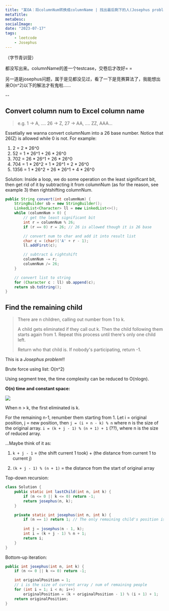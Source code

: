 ```yaml
---
title: "某OA：将columnNum转换成columnName | 找出最后剩下的人(Josephus problem)"
metaTitle:
metaDesc:
socialImage: 
date: "2023-07-17"
tags:
    - leetcode
    - Josephus
---
```


（字节青训营）

都没写出来。columnName的差一个testcase，交卷后才改好= =

另一道是josephus问题，属于是见都没见过，看了一下是竞赛算法了，我能想出来O(n^2)以下的解法才有鬼啦……

--


## Convert column num to Excel column name 
> e.g. 1 -> A, .... 26 -> Z, 27 -> AA, .... ZZ, AAA...

Essetially we wanna convert columnNum into a 26 base number. Notice that 26(Z) is allowed while 0 is not. For example:
1. 2 = 2 * 26^0
2. 52 = 1 * 26^1 + 26 * 26^0
3. 702 = 26 * 26^1 + 26 * 26^0
4. 704 = 1 * 26^2 + 1 * 26^1 + 2 * 26^0
5. 1356 = 1 * 26^2 + 26 * 26^1 + 4 * 26^0

Solution: Inside a loop, we do some operation on the least significant bit, then get rid of it by subtracting it from columnNum (as for the reason, see example 3) then rightshifting columnNum.

```java
public String convert(int columnNum) {
    StringBuilder sb = new StringBuilder();
    LinkedList<Character> ll = new LinkedList<>();
    while (columnNum > 0) {
        // get the least significant bit
        int r = columnNum % 26;
        if (r == 0) r = 26; // 26 is allowed though it is 26 base

        // convert num to char and add it into result list
        char c = (char)('A' + r - 1);
        ll.addFirst(c);

        // subtract & rightshift
        columnNum -= r;
        columnNum /= 26;
    }

    // convert list to string
    for (Character c : ll) sb.append(c);
    return sb.toString();
}
```

## Find the remaining child
>There are n children, calling out number from 1 to k.
>
>A child gets eliminated if they call out k. Then the child following them starts again from 1. Repeat this process until there's only one child left. 
>
>Return who that child is. If nobody's participating, return -1.

This is a *Josephus problem*!!

Brute force using list: O(n^2)

Using segment tree, the time complexity can be reduced to O(nlogn).


**O(n) time and constant space:**

![](https://pic1.zhimg.com/80/v2-d6241b09838d8369fbf593ff043adc54_1440w.webp)

When n > k, the first eliminated is k.

For the remaining n-1, renumber them starting from 1. Let i = original position, j = new position, then `j = (i + n - k) % n` where n is the size of the original array. 
`i = (k + j - 1) % (n + 1) + 1` (??), where n is the size of reduced array.

...Maybe think of it as:

1. `k + j - 1` = (the shift current 1 took) + (the distance from current 1 to current j) 

2. `(k + j - 1) % (n + 1)` = the distance from the start of original array


Top-down recursion:
```java
class Solution {
    public static int lastChild(int n, int k) {
        if (n <= 0 || k <= 0) return -1;
        return josephus(n, k);
    }

    private static int josephus(int n, int k) {
        if (n == 1) return 1; // The only remaining child's position is 1.
            
        int j = josephus(n - 1, k);
        int i = (k + j - 1) % n + 1;
        return i;
    }
}
```

Bottom-up iteration:
```java
public int josephus(int n, int k) {
    if (n <= 0 || k <= 0) return -1;

    int originalPosition = 1;
    // i is the size of current array / num of remaining people
    for (int i = 1; i < n; i++) 
        originalPosition = (k + originalPosition - 1) % (i + 1) + 1;
    return originalPosition;
}
```